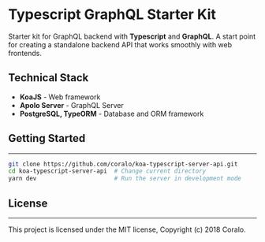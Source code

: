 # Typescript GraphQL Starter Kit

Starter kit for GraphQL backend with **Typescript** and **GraphQL**.
A start point for creating a standalone backend API that works smoothly with web frontends.

Technical Stack
--------

- **KoaJS** - Web framework
- **Apolo Server** - GraphQL Server
- **PostgreSQL, TypeORM** - Database and ORM framework

## Getting Started
--------

```bash
git clone https://github.com/coralo/koa-typescript-server-api.git
cd koa-typescript-server-api  # Change current directory
yarn dev                      # Run the server in development mode
```


## License
--------

This project is licensed under the MIT license, Copyright (c) 2018 Coralo.
